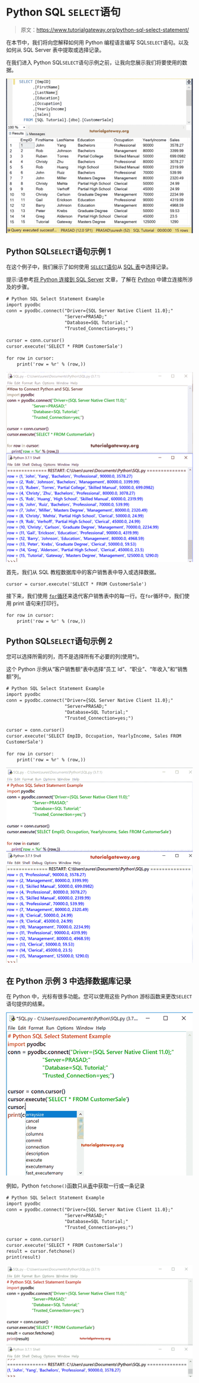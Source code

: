 # Python SQL `SELECT`语句

> 原文：<https://www.tutorialgateway.org/python-sql-select-statement/>

在本节中，我们将向您解释如何用 Python 编程语言编写 SQL`SELECT`语句。以及如何从 SQL Server 表中提取或选择记录。

在我们进入 Python SQL`SELECT`语句示例之前，让我向您展示我们将要使用的数据。

![Python SQL Select Statement Example 1](img/894dda5289a71b02d1d35bddcbcd566e.png)

## Python SQL`SELECT`语句示例 1

在这个例子中，我们展示了如何使用 [`SELECT`语句](https://www.tutorialgateway.org/sql-select-statement/)从 [SQL 表](https://www.tutorialgateway.org/sql-create-table/)中选择记录。

提示:请参考[将 Python 连接到 SQL Server](https://www.tutorialgateway.org/connect-python-and-sql-server/) 文章，了解在 [Python](https://www.tutorialgateway.org/python-tutorial/) 中建立连接所涉及的步骤。

```
# Python SQL Select Statement Example
import pyodbc
conn = pyodbc.connect("Driver={SQL Server Native Client 11.0};"
                      "Server=PRASAD;"
                      "Database=SQL Tutorial;"
                      "Trusted_Connection=yes;")

cursor = conn.cursor()
cursor.execute('SELECT * FROM CustomerSale')

for row in cursor:
    print('row = %r' % (row,))

```

![Python SQL Select Statement Example 2](img/91db26f87622c7db2be606c49279a12a.png)

首先，我们从 SQL 教程数据库中的客户销售表中导入或选择数据。

```
cursor = cursor.execute('SELECT * FROM CustomerSale')
```

接下来，我们使用 [`for`循环](https://www.tutorialgateway.org/python-for-loop/)来迭代客户销售表中的每一行。在`for`循环中，我们使用 print 语句来打印行。

```
for row in cursor:
    print('row = %r' % (row,))
```

## Python SQL`SELECT`语句示例 2

您可以选择所需的列，而不是选择所有不必要的列(使用*)。

这个 Python 示例从“客户销售额”表中选择“员工 Id”、“职业”、“年收入”和“销售额”列。

```
# Python SQL Select Statement Example
import pyodbc
conn = pyodbc.connect("Driver={SQL Server Native Client 11.0};"
                      "Server=PRASAD;"
                      "Database=SQL Tutorial;"
                      "Trusted_Connection=yes;")

cursor = conn.cursor()
cursor.execute('SELECT EmpID, Occupation, YearlyIncome, Sales FROM CustomerSale')

for row in cursor:
    print('row = %r' % (row,))

```

![Python SQL Select Statement Example 3](img/16e5ab6bd92aa878a8d3e06215122b28.png)

## 在 Python 示例 3 中选择数据库记录

在 Python 中，光标有很多功能。您可以使用这些 Python 游标函数来更改`SELECT`语句提供的结果。

![Python SQL Select Statement Example 4](img/9f39f17b9aef3ca58febf96b72d904b7.png)

例如，Python `fetchone()`函数只从[表](https://www.tutorialgateway.org/sql-create-table/)中获取一行或一条记录

```
# Python SQL Select Statement Example
import pyodbc
conn = pyodbc.connect("Driver={SQL Server Native Client 11.0};"
                      "Server=PRASAD;"
                      "Database=SQL Tutorial;"
                      "Trusted_Connection=yes;")

cursor = conn.cursor()
cursor.execute('SELECT * FROM CustomerSale')
result = cursor.fetchone()
print(result)
```

![Python SQL Select Statement Example 5](img/526d1ad0067b0f561a63c351c5f08813.png)